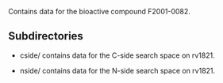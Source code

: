 Contains data for the bioactive compound F2001-0082.

## Subdirectories

- cside/ contains data for the C-side search space on rv1821.

- nside/ contains data for the N-side search space on rv1821.

